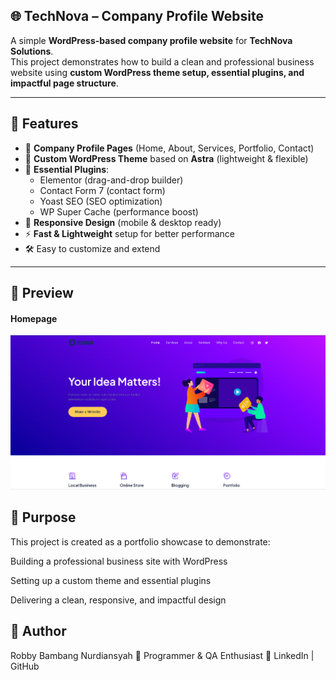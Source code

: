 
## 🌐 TechNova – Company Profile Website

A simple **WordPress-based company profile website** for **TechNova Solutions**.  
This project demonstrates how to build a clean and professional business website using **custom WordPress theme setup, essential plugins, and impactful page structure**.

---

## 📌 Features

- 🏢 **Company Profile Pages** (Home, About, Services, Portfolio, Contact)  
- 🎨 **Custom WordPress Theme** based on **Astra** (lightweight & flexible)  
- 🔌 **Essential Plugins**:
  - Elementor (drag-and-drop builder)
  - Contact Form 7 (contact form)
  - Yoast SEO (SEO optimization)
  - WP Super Cache (performance boost)
- 📱 **Responsive Design** (mobile & desktop ready)
- ⚡ **Fast & Lightweight** setup for better performance
- 🛠️ Easy to customize and extend  

---

## 📸 Preview

#### Homepage
![Homepage Preview](screenshoot/Home.png)

## 🎯 Purpose

This project is created as a portfolio showcase to demonstrate:

Building a professional business site with WordPress

Setting up a custom theme and essential plugins

Delivering a clean, responsive, and impactful design

## 🧑 Author

Robby Bambang Nurdiansyah
💼 Programmer & QA Enthusiast
🔗 LinkedIn | GitHub

